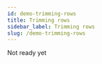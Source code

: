 ```yaml
---
id: demo-trimming-rows
title: Trimming rows
sidebar_label: Trimming rows
slug: /demo-trimming-rows
---
```


Not ready yet
